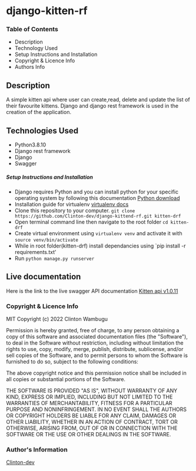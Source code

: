 # django-kitten-rf

### Table of Contents
* Description
* Technology Used
* Setup Instructions and Installation
* Copyright & Licence Info
* Authors Info

## Description

A simple kitten api where user can create,read, delete and update the list of their favourite kittens.
Django and django rest framework is used in the creation of the application.

## Technologies Used

- Python3.8.10
- Django rest framework
- Django
- Swagger

##### Setup Instructions and Installation
- Django requires Python and you can install python for your specific operating system by following this documentation [Python download](https://www.python.org/downloads/)
- Installation guide for virtualenv [virtualenv docs](https://virtualenv.pypa.io/en/latest/installation.html)
- Clone this repository to your computer. `git clone https://github.com/Clinton-dev/django-kittend-rf.git kitten-drf`
- Open terminal command line then navigate to the root folder `cd kitten-drf`
- Create virtual environment using `virtualenv venv` and activate it with `source venv/bin/activate`
- While in root folder(kitten-drf) install dependancies using `pip install -r requirements.txt'
- Run `python manage.py runserver`

## Live documentation

Here is the link to the live swagger API documentation [Kitten api v1.0.11](https://app.swaggerhub.com/apis/gidvbyuekhfvdzgvwj/kitten-api/1.0.11)

### Copyright & Licence Info
MIT Copyright (c) 2022 Clinton Wambugu

Permission is hereby granted, free of charge, to any person obtaining a copy of this software and associated documentation files (the "Software"), to deal in the Software without restriction, including without limitation the rights to use, copy, modify, merge, publish, distribute, sublicense, and/or sell copies of the Software, and to permit persons to whom the Software is furnished to do so, subject to the following conditions:

The above copyright notice and this permission notice shall be included in all copies or substantial portions of the Software.

THE SOFTWARE IS PROVIDED "AS IS", WITHOUT WARRANTY OF ANY KIND, EXPRESS OR IMPLIED, INCLUDING BUT NOT LIMITED TO THE WARRANTIES OF MERCHANTABILITY, FITNESS FOR A PARTICULAR PURPOSE AND NONINFRINGEMENT. IN NO EVENT SHALL THE AUTHORS OR COPYRIGHT HOLDERS BE LIABLE FOR ANY CLAIM, DAMAGES OR OTHER LIABILITY, WHETHER IN AN ACTION OF CONTRACT, TORT OR OTHERWISE, ARISING FROM, OUT OF OR IN CONNECTION WITH THE SOFTWARE OR THE USE OR OTHER DEALINGS IN THE SOFTWARE.

### Author's Information
[Clinton-dev](https://github.com/Clinton-dev)
